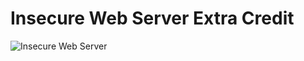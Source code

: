 # Insecure Web Server Extra Credit
![Insecure Web Server](https://user-images.githubusercontent.com/81654054/230280116-52077c81-1f5c-40e9-b90b-69e7629d3cc1.PNG)
